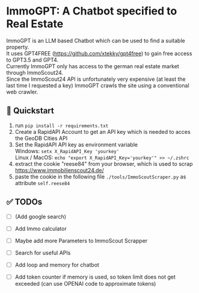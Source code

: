 # ImmoGPT: A Chatbot specified to Real Estate
ImmoGPT is an LLM based Chatbot which can be used to find a suitable property.  
It uses GPT4FREE (https://github.com/xtekky/gpt4free) to gain free access to GPT3.5 and GPT4.  
Currently ImmoGPT only has access to the german real estate market through ImmoScout24.  
Since the ImmoScout24 API is unfortunately very expensive (at least the last time I requested a key) ImmoGPT crawls the site using a conventional web crawler.


## 🚀 Quickstart
1. run  ``` pip install -r requirements.txt ```
2. Create a RapidAPI Account to get an API key which is needed to acces the GeoDB Cities API
3. Set the RapidAPI API key as environment variable  
 Windows: ``` setx X_RapidAPI_Key 'yourkey' ```  
 Linux / MacOS: ```echo "export X_RapidAPI_Key='yourkey'" >> ~/.zshrc```
4. extract the cookie "reese84" from your browser, which is used to scrap https://www.immobilienscout24.de/
5. paste the cookie in the following file ```./tools/ImmoScoutScraper.py``` as attribute ```self.reese84```



## ✅ TODOs
- [ ] (Add google search)  
- [ ] Add Immo calculator  
- [ ] Maybe add more Parameters to ImmoScout Scrapper  
- [ ] Search for useful APIs  
- [ ] Add loop and memory for chatbot  
- [ ] Add token counter if memory is used, so token limit does not get exceeded (can use OPENAI code to approximate tokens)

 
